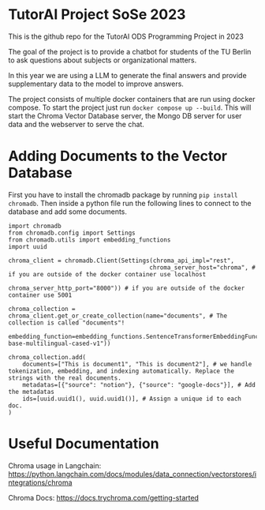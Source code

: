 # TutorAI Project SoSe 2023

This is the github repo for the TutorAI ODS Programming Project in 2023

The goal of the project is to provide a chatbot for students of the TU Berlin to ask questions about subjects or organizational matters. 

In this year we are using a LLM to generate the final answers and provide supplementary data to the model to improve answers.

The project consists of multiple docker containers that are run using docker compose. To start the project just run `docker compose up --build`. 
This will start the Chroma Vector Database server, the Mongo DB server for user data and the webserver to serve the chat.

# Adding Documents to the Vector Database
First you have to install the chromadb package by running `pip install chromadb`.
Then inside a python file run the following lines to connect to the database and add some documents.
```
import chromadb
from chromadb.config import Settings
from chromadb.utils import embedding_functions
import uuid

chroma_client = chromadb.Client(Settings(chroma_api_impl="rest",
                                        chroma_server_host="chroma", # if you are outside of the docker container use localhost
                                        chroma_server_http_port="8000")) # if you are outside of the docker container use 5001

chroma_collection = chroma_client.get_or_create_collection(name="documents", # The collection is called "documents"!
                                                           embedding_function=embedding_functions.SentenceTransformerEmbeddingFunction(model_name="distiluse-base-multilingual-cased-v1"))

chroma_collection.add(
    documents=["This is document1", "This is document2"], # we handle tokenization, embedding, and indexing automatically. Replace the strings with the real documents.
    metadatas=[{"source": "notion"}, {"source": "google-docs"}], # Add the metadatas
    ids=[uuid.uuid1(), uuid.uuid1()], # Assign a unique id to each doc. 
)

```

# Useful Documentation
Chroma usage in Langchain: https://python.langchain.com/docs/modules/data_connection/vectorstores/integrations/chroma

Chroma Docs: https://docs.trychroma.com/getting-started